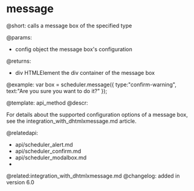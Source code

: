message
=============


@short:
	calls a message box of the specified type

@params:
- config		object			the message box's configuration

@returns:

- div			HTMLElement		the div container of the message box


@example:
var box = scheduler.message({ 
    type:"confirm-warning", 
    text:"Are you sure you want to do it?"
});

@template:	api_method
@descr:

For details about the supported configuration options of a message box, see the integration_with_dhtmlxmessage.md article.


@relatedapi:
- api/scheduler_alert.md
- api/scheduler_confirm.md
- api/scheduler_modalbox.md
- 
@related:integration_with_dhtmlxmessage.md
@changelog:
added in version 6.0